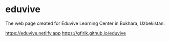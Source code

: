 # eduvive

The web page created for Eduvive Learning Center in Bukhara, Uzbekistan.

https://eduvive.netlify.app
https://gfirik.github.io/eduvive
